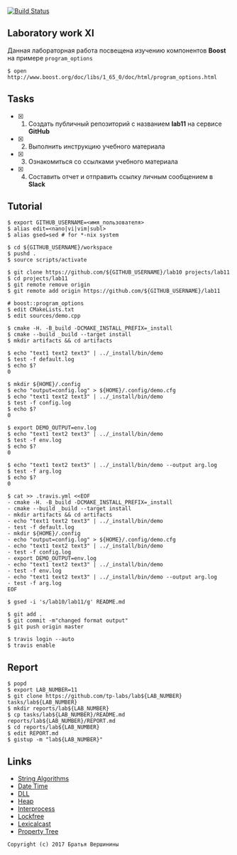 [![Build Status](https://travis-ci.org/Aksiniya/l1.svg?branch=master)](https://travis-ci.org/Aksiniya/l1)

## Laboratory work XI

Данная лабораторная работа посвещена изучению компонентов **Boost** на примере `program_options`

```ShellSession
$ open http://www.boost.org/doc/libs/1_65_0/doc/html/program_options.html
```

## Tasks

- [x] 1. Создать публичный репозиторий с названием **lab11** на сервисе **GitHub**
- [x] 2. Выполнить инструкцию учебного материала
- [x] 3. Ознакомиться со ссылками учебного материала
- [x] 4. Составить отчет и отправить ссылку личным сообщением в **Slack**

## Tutorial

```ShellSession
$ export GITHUB_USERNAME=<имя_пользователя>
$ alias edit=<nano|vi|vim|subl>
$ alias gsed=sed # for *-nix system
```

```ShellSession
$ cd ${GITHUB_USERNAME}/workspace
$ pushd .
$ source scripts/activate
```

```ShellSession
$ git clone https://github.com/${GITHUB_USERNAME}/lab10 projects/lab11
$ cd projects/lab11
$ git remote remove origin
$ git remote add origin https://github.com/${GITHUB_USERNAME}/lab11
```

```ShellSession
# boost::program_options
$ edit CMakeLists.txt
$ edit sources/demo.cpp
```

```ShellSession
$ cmake -H. -B_build -DCMAKE_INSTALL_PREFIX=_install
$ cmake --build _build --target install
$ mkdir artifacts && cd artifacts
```

```ShellSession
$ echo "text1 text2 text3" | ../_install/bin/demo
$ test -f default.log 
$ echo $?
0
```

```ShellSession
$ mkdir ${HOME}/.config
$ echo "output=config.log" > ${HOME}/.config/demo.cfg
$ echo "text1 text2 text3" | ../_install/bin/demo
$ test -f config.log 
$ echo $?
0
```

```ShellSession
$ export DEMO_OUTPUT=env.log
$ echo "text1 text2 text3" | ../_install/bin/demo
$ test -f env.log 
$ echo $?
0
```

```ShellSession
$ echo "text1 text2 text3" | ../_install/bin/demo --output arg.log
$ test -f arg.log 
$ echo $?
0
```

```ShellSession
$ cat >> .travis.yml <<EOF
- cmake -H. -B_build -DCMAKE_INSTALL_PREFIX=_install
- cmake --build _build --target install
- mkdir artifacts && cd artifacts
- echo "text1 text2 text3" | ../_install/bin/demo
- test -f default.log 
- mkdir ${HOME}/.config
- echo "output=config.log" > ${HOME}/.config/demo.cfg
- echo "text1 text2 text3" | ../_install/bin/demo
- test -f config.log 
- export DEMO_OUTPUT=env.log
- echo "text1 text2 text3" | ../_install/bin/demo
- test -f env.log 
- echo "text1 text2 text3" | ../_install/bin/demo --output arg.log
- test -f arg.log 
EOF
```

```ShellSession
$ gsed -i 's/lab10/lab11/g' README.md
```

```ShellSession
$ git add .
$ git commit -m"changed format output"
$ git push origin master
```

```ShellSession
$ travis login --auto
$ travis enable
```

## Report

```ShellSession
$ popd
$ export LAB_NUMBER=11
$ git clone https://github.com/tp-labs/lab${LAB_NUMBER} tasks/lab${LAB_NUMBER}
$ mkdir reports/lab${LAB_NUMBER}
$ cp tasks/lab${LAB_NUMBER}/README.md reports/lab${LAB_NUMBER}/REPORT.md
$ cd reports/lab${LAB_NUMBER}
$ edit REPORT.md
$ gistup -m "lab${LAB_NUMBER}"
```

## Links

- [String Algorithms](http://www.boost.org/doc/libs/1_65_0/doc/html/string_algo.html)
- [Date Time](http://www.boost.org/doc/libs/1_65_0/doc/html/date_time.html)
- [DLL](http://www.boost.org/doc/libs/1_65_0/doc/html/boost_dll.html)
- [Heap](http://www.boost.org/doc/libs/1_65_0/doc/html/heap.html)
- [Interprocess](http://www.boost.org/doc/libs/1_65_0/doc/html/interprocess.html)
- [Lockfree](http://www.boost.org/doc/libs/1_65_0/doc/html/lockfree.html)
- [Lexicalcast](http://www.boost.org/doc/libs/1_65_0/doc/html/boost_lexical_cast.html)
- [Property Tree](http://www.boost.org/doc/libs/1_65_0/doc/html/property_tree.html)

```
Copyright (c) 2017 Братья Вершинины
```
